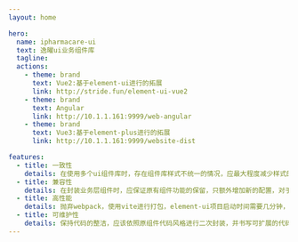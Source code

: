 ```yaml
--- 
layout: home

hero:
  name: ipharmacare-ui
  text: 逸曜ui业务组件库
  tagline: 
  actions:
    - theme: brand
      text: Vue2:基于element-ui进行的拓展
      link: http://stride.fun/element-ui-vue2
    - theme: brand
      text: Angular
      link: http://10.1.1.161:9999/web-angular
    - theme: brand
      text: Vue3:基于element-plus进行的拓展
      link: http://10.1.1.161:9999/website-dist

features:
  - title: 一致性
    details: 在使用多个ui组件库时，存在组件库样式不统一的情况，应最大程度减少样式的不统一。
  - title: 兼容性
    details: 在封装业务层组件时，应保证原有组件功能的保留，只额外增加新的配置，对于大变动的组件，应单独配置新的出口名。
  - title: 高性能
    details: 抛弃webpack，使用vite进行打包，element-ui项目启动时间需要几分钟，但是element-plus使用vite，只需要几秒。
  - title: 可维护性
    details: 保持代码的整洁，应该依照原组件代码风格进行二次封装，并书写可扩展的代码。
---
```

